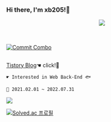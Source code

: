 ### Hi there, I'm xb205!👋
<div align="center">
    <a href="https://github.com/devxb/CommitCombo"> <img src="http://commitcombo.com/logo" align = "center"/></a>
    <br/>
    <br/>
    <br/>
</div>

[![Commit Combo](http://commitcombo.com/get?user=Devxb&theme=Sunset-mini)](https://github.com/devxb/CommitCombo)

<h2></h2>
<a href="https://dlwnsdud205.tistory.com" target="_blank">Tistory Blog</a>☚ click!🐒

    ☛ Interested in Web Back-End 🐟   

    🌱 2021.02.01 ~ 2022.07.31
    
 <!--<img src = "http://img.shields.io/badge/-black?style=flat&logo=JavaScript"/><img src = "http://img.shields.io/badge/-black?style=flat&logo=HTML5"><img src = "http://img.shields.io/badge/-black?style=flat&logo=CSS3"><img src = "http://img.shields.io/badge/-black?style=flat&logo=Java"><img src = "http://img.shields.io/badge/-black?style=flat&logo=Swift">--><img src = "http://img.shields.io/badge/-black?style=flat&logo=Java">

<!--![Anurag's github stats](https://github-readme-stats.vercel.app/api?username=dlwnsdud205&show_icons=true&theme=blue-green) -->
<br>

[![Solved.ac 프로필](http://mazassumnida.wtf/api/pastel/generate_badge?boj=xb205)](https://solved.ac/profile/xb205)

<h3></h3>
<!--
**dlwnsdud205/dlwnsdud205** is a ✨ _special_ ✨ repository because its `README.md` (this file) appears on your GitHub profile.

Here are some ideas to get you started:

- 🔭 I’m currently working on ...
- 🌱 I’m currently learning ...
- 👯 I’m looking to collaborate on ...
- 🤔 I’m looking for help with ...
- 💬 Ask me about ...
- 📫 How to reach me: ...
- 😄 Pronouns: ...
- ⚡ Fun fact: ...
-->
